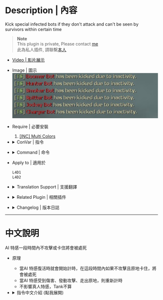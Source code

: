 # Description | 內容
Kick special infected bots if they don't attack and can't be seen by survivors within certain time

> __Note__ <br/>
This plugin is private, Please contact [me](https://github.com/fbef0102/Game-Private_Plugin#私人插件列表-private-plugins-list)<br/>
此為私人插件, 請聯繫[本人](https://github.com/fbef0102/Game-Private_Plugin#私人插件列表-private-plugins-list)

* [Video | 影片展示](https://youtu.be/2lRBgSPvUUU)

* Image | 圖示
	<br/>![l4d_kick_stuck_infected_1](image/l4d_kick_stuck_infected_1.jpg)

* Require | 必要安裝
	1. [[INC] Multi Colors](https://github.com/fbef0102/L4D1_2-Plugins/releases/tag/Multi-Colors)

* <details><summary>ConVar | 指令</summary>

	* cfg/sourcemod/l4d_kick_stuck_infected.cfg
		```php
		// 0=Plugin off, 1=Plugin on.
		l4d_kick_stuck_infected_enable "1"

		// Amount of seconds before a special infected bot is kicked (Stuck timer).
		l4d_kick_stuck_infected_time "40.0"

		// If 1, kill special infected instead of kick.
		l4d_kick_stuck_infected_kill "0"

		// Changes how message displays. (0: Disable, 1:In chat, 2: In Hint Box, 3: In center text)
		l4d_kick_stuck_infected_type "1"

		// Ignore special infected within this range
		l4d_kick_stuck_infected_range "600.0"

		// If 1, Reset stuck timer if infected hurts survivor.
		l4d_kick_stuck_infected_hurt_survivor_reset "1"

		// If 1, Reset stuck timer if infected gets hurt.
		// Maximum: "1.000000"
		l4d_kick_stuck_infected_hurt_infected_reset "1"

		// If 1, Reset stuck timer if infected used special ability.
		l4d_kick_stuck_infected_use_ability_reset "1"

		// Time intervals (in sec.) infected stuck radius should be checked.
		l4d_kick_stuck_infected_move_check_interval "1.0"

		// Maximum radius where infected is considered stucked when not moving. Otherise, reset stuck timer once infected moves outside radius.
		l4d_kick_stuck_infected_move_radius_reset "30"

		// If 1, Still kick infected if being seen by survivor.
		l4d_kick_stuck_infected_be_seen_by_survivor "0"
		```
</details>

* <details><summary>Command | 命令</summary>
	None
</details>

* Apply to | 適用於
	```
	L4D1
	L4D2
	```

* <details><summary>Translation Support | 支援翻譯</summary>

	```
	English
	繁體中文
	简体中文
	```
</details>

* <details><summary>Related Plugin | 相關插件</summary>

	1. [l4d_ssi_teleport_fix](https://github.com/fbef0102/Game-Private_Plugin/tree/main/l4d_ssi_teleport_fix): Teleport AI Infected player (Not Tank) to the teammate who is much nearer to survivors.
		> 傳送比較遠的AI特感到靠近倖存者的特感隊友附近
</details>

* <details><summary>Changelog | 版本日誌</summary>

	* v1.2 (2024-9-21)
		* Support Translation

	* v1.1
		* Kick infected if considered stucked when they are not moving.
		* Add cvars

	* v1.0
		* Initial Release
</details>

- - - -
# 中文說明
AI 特感一段時間內不攻擊或卡住將會被處死

* 原理
	* 當AI 特感復活時就會開始計時，在這段時間內如果不攻擊且原地卡住，將會被處死
	* 當AI 特感受到傷害、發動攻擊、走出原地，則重新計時
	* 不影響真人特感，Tank不算

* <details><summary>指令中文介紹 (點我展開)</summary>

	* cfg/sourcemod/l4d_kick_stuck_infected.cfg
		```php
		// 0=關閉插件, 1=啟動插件
		l4d_kick_stuck_infected_enable "1"

		// 設置計時時間 (時間到之後處死或踢出).
		l4d_kick_stuck_infected_time "40.0"

		// 1＝處死AI 特感，0=踢出AI 特感
		l4d_kick_stuck_infected_kill "0"

		// 提示該如何顯示. (0: 不提示, 1:I 聊天框, 2: 黑底白字框, 3: 螢幕正中間)
		l4d_kick_stuck_infected_type "1"

		// 如果特感離倖存者有600公尺內則忽略
		l4d_kick_stuck_infected_range "600.0"

		// 為1時，當特感對人類有造成傷害則重新計時
		l4d_kick_stuck_infected_hurt_survivor_reset "1"

		// 為1時，當特感受到傷害則重新計時
		// Maximum: "1.000000"
		l4d_kick_stuck_infected_hurt_infected_reset "1"

		// 為1時，當特感使用能力則重新計時
		l4d_kick_stuck_infected_use_ability_reset "1"

		// 伺服器每1.0秒檢查特感是否卡住 (0=不檢查是否卡住)
		l4d_kick_stuck_infected_move_check_interval "1.0"

		// 移動半徑，特感如果不走動超出這個半徑就視為卡在原地，走出這個半徑之後則重新計時
		l4d_kick_stuck_infected_move_radius_reset "30"

		// 為1時，就算特感在倖存者視野內照樣處死或踢出
		l4d_kick_stuck_infected_be_seen_by_survivor "0"
		```
</details>